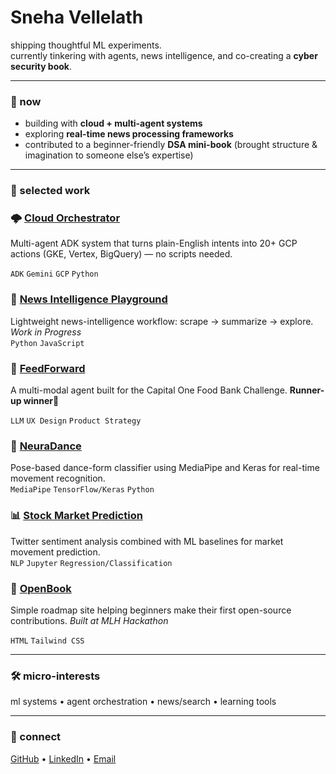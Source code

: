 # Sneha Vellelath

shipping thoughtful ML experiments.  
currently tinkering with agents, news intelligence, and co-creating a **cyber security book**.

---

### 🌱 now
- building with **cloud + multi-agent systems**  
- exploring **real-time news processing frameworks**  
- contributed to a beginner-friendly **DSA mini-book** (brought structure & imagination to someone else’s expertise)

---

### 🚀 selected work
### 🌩️ [Cloud Orchestrator](add-link)
Multi-agent ADK system that turns plain-English intents into 20+ GCP actions (GKE, Vertex, BigQuery) — no scripts needed.  
<!-- **🔗 [Live Demo](add-link) • [Devpost](add-link)** -->  
`ADK` `Gemini` `GCP` `Python`

### 📰 [News Intelligence Playground](add-link) 
Lightweight news-intelligence workflow: scrape → summarize → explore. *Work in Progress*  
`Python` `JavaScript`

### 🥙 [FeedForward](add-link)  
A multi-modal agent built for the Capital One Food Bank Challenge. **Runner-up winner🏅**  
<!-- **🔗 [Devpost](add-link)**   --> 
`LLM` `UX Design` `Product Strategy`

### 💃 [NeuraDance](add-link)
Pose-based dance-form classifier using MediaPipe and Keras for real-time movement recognition.  
`MediaPipe` `TensorFlow/Keras` `Python`

### 📊 [Stock Market Prediction](add-link)
Twitter sentiment analysis combined with ML baselines for market movement prediction.  
`NLP` `Jupyter` `Regression/Classification`

### 📖 [OpenBook](add-link) 
Simple roadmap site helping beginners make their first open-source contributions. *Built at MLH Hackathon*  
<!-- **🔗 [Live Demo](add-link)**     -->
`HTML` `Tailwind CSS`
<!--
### 🧮 Mathai
Early-stage mathematical AI assistant. *Currently in development*  
`Work in Progress`
 -->

---

### 🛠️ micro-interests
ml systems • agent orchestration • news/search • learning tools  

---

### 🤝 connect
[GitHub](https://github.com/vellsneha) • [LinkedIn](https://www.linkedin.com/in/snehavellelath) • [Email](mailto:velsneha@umd.edu)
